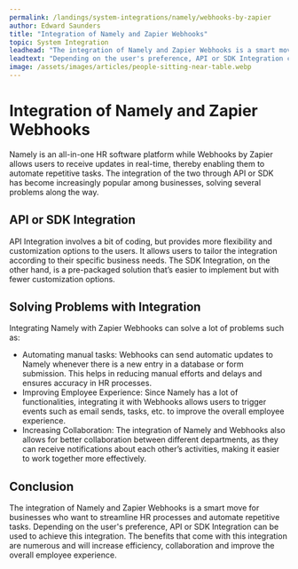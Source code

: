```yaml
---
permalink: /landings/system-integrations/namely/webhooks-by-zapier
author: Edward Saunders
title: "Integration of Namely and Zapier Webhooks"
topic: System Integration
leadhead: "The integration of Namely and Zapier Webhooks is a smart move for businesses who want to streamline HR processes and automate repetitive tasks"
leadtext: "Depending on the user's preference, API or SDK Integration can be used to achieve this integration. The benefits that come with this integration are numerous and will increase efficiency, collaboration and improve the overall employee experience."
image: /assets/images/articles/people-sitting-near-table.webp
---
```

<div class="arttext">    <h1>Integration of Namely and Zapier Webhooks</h1>
    <p>Namely is an all-in-one HR software platform while Webhooks by Zapier allows users to receive updates in real-time, thereby enabling them to automate repetitive tasks. The integration of the two through API or SDK has become increasingly popular among businesses, solving several problems along the way.</p>
    <h2>API or SDK Integration</h2>
    <p>API Integration involves a bit of coding, but provides more flexibility and customization options to the users. It allows users to tailor the integration according to their specific business needs. The SDK Integration, on the other hand, is a pre-packaged solution that’s easier to implement but with fewer customization options. </p>
    <h2>Solving Problems with Integration</h2>
    <p>Integrating Namely with Zapier Webhooks can solve a lot of problems such as:</p>
    <ul>
      <li>Automating manual tasks: Webhooks can send automatic updates to Namely whenever there is a new entry in a database or form submission. This helps in reducing manual efforts and delays and ensures accuracy in HR processes.</li>
      <li>Improving Employee Experience: Since Namely has a lot of functionalities, integrating it with Webhooks allows users to trigger events such as email sends, tasks, etc. to improve the overall employee experience. </li>
      <li>Increasing Collaboration: The integration of Namely and Webhooks also allows for better collaboration between different departments, as they can receive notifications about each other’s activities, making it easier to work together more effectively.</li>
    </ul>
    <h2>Conclusion</h2>
    <p>The integration of Namely and Zapier Webhooks is a smart move for businesses who want to streamline HR processes and automate repetitive tasks. Depending on the user's preference, API or SDK Integration can be used to achieve this integration. The benefits that come with this integration are numerous and will increase efficiency, collaboration and improve the overall employee experience. </p>
</div>